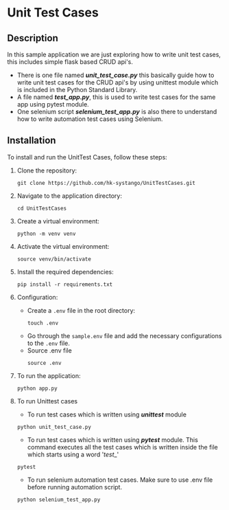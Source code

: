 # Unit Test Cases

## Description
In this sample application we are just exploring how to write unit test cases, this includes simple flask based CRUD api's.
* There is one file named **_unit_test_case.py_** this basically guide how to write unit test cases for the CRUD api's by using unittest module which is included in the Python Standard Library.
* A file named **_test_app.py_**, this is used to write test cases for the same app using pytest module.
* One selenium script **_selenium_test_app.py_** is also there to understand how to write automation test cases using Selenium.

## Installation

To install and run the UnitTest Cases, follow these steps:

1. Clone the repository:

   ```shell
   git clone https://github.com/hk-systango/UnitTestCases.git
   ```

2. Navigate to the application directory:

   ```shell
   cd UnitTestCases
   ```

3. Create a virtual environment:

   ```shell
   python -m venv venv
   ```

4. Activate the virtual environment:

     ```shell
     source venv/bin/activate
     ```

5. Install the required dependencies:

   ```shell
   pip install -r requirements.txt
   ```

6. Configuration:
    
   - Create a `.env` file in the root directory:
     ```shell
     touch .env
     ```
   - Go through the `sample.env` file and add the necessary configurations to the `.env` file.
   - Source .env file
     ```shell
     source .env
     ```
     
7. To run the application:

   ```shell
   python app.py
   ```

8. To run Unittest cases

   * To run test cases which is written using _**unittest**_ module
   ```shell
   python unit_test_case.py
   ```
   * To run test cases which is written using **_pytest_** module. This command executes all the test cases which is written inside the file which starts using a word '_test__'
   ```shell
   pytest
   ```
   * To run selenium automation test cases. Make sure to use .env file before running automation script.
   ```shell
   python selenium_test_app.py
   ```
